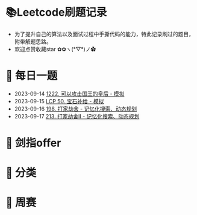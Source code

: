 # 📚Leetcode刷题记录
* 为了提升自己的算法以及面试过程中手撕代码的能力，特此记录刷过的题目，附带解题思路。
* 欢迎点赞收藏star ✿✿ヽ(°▽°)ノ✿

# 🚀 每日一题
* 2023-09-14 [1222. 可以攻击国王的皇后 - 模拟](https://leetcode.cn/problems/queens-that-can-attack-the-king/)
* 2023-09-15 [LCP 50. 宝石补给 - 模拟](https://leetcode.cn/problems/WHnhjV/)
* 2023-09-16 [198. 打家劫舍 - 记忆化搜索、动态规划](https://leetcode.cn/problems/house-robber/)
* 2023-09-17 [213. 打家劫舍II - 记忆化搜索、动态规划](https://leetcode.cn/problems/house-robber-ii)
# 🚀 剑指offer

# 🚀 分类

# 🚀 周赛


